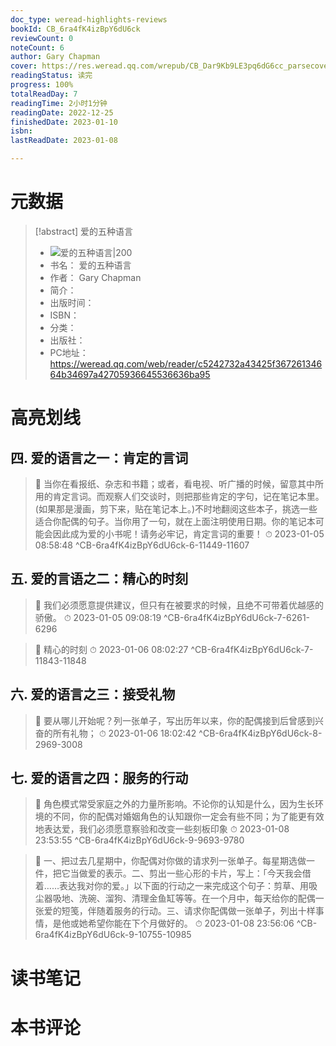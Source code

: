 ```yaml
---
doc_type: weread-highlights-reviews
bookId: CB_6ra4fK4izBpY6dU6ck
reviewCount: 0
noteCount: 6
author: Gary Chapman
cover: https://res.weread.qq.com/wrepub/CB_Dar9Kb9LE3pq6dG6cc_parsecover
readingStatus: 读完
progress: 100%
totalReadDay: 7
readingTime: 2小时1分钟
readingDate: 2022-12-25
finishedDate: 2023-01-10
isbn: 
lastReadDate: 2023-01-08

---
```

# 元数据
> [!abstract] 爱的五种语言
> - ![ 爱的五种语言|200](https://res.weread.qq.com/wrepub/CB_Dar9Kb9LE3pq6dG6cc_parsecover)
> - 书名： 爱的五种语言
> - 作者： Gary Chapman
> - 简介： 
> - 出版时间： 
> - ISBN： 
> - 分类： 
> - 出版社： 
> - PC地址：https://weread.qq.com/web/reader/c5242732a43425f36726134664b34697a42705936645536636ba95

# 高亮划线

## 四. 爱的语言之一：肯定的言词

> 📌 当你在看报纸、杂志和书籍；或者，看电视、听广播的时候，留意其中所用的肯定言词。而观察人们交谈时，则把那些肯定的字句，记在笔记本里。(如果那是漫画，剪下来，贴在笔记本上。)不时地翻阅这些本子，挑选一些适合你配偶的句子。当你用了一句，就在上面注明使用日期。你的笔记本可能会因此成为爱的小书呢！请务必牢记，肯定言词的重要！ 
> ⏱ 2023-01-05 08:58:48 ^CB-6ra4fK4izBpY6dU6ck-6-11449-11607

## 五. 爱的言语之二：精心的时刻

> 📌 我们必须愿意提供建议，但只有在被要求的时候，且绝不可带着优越感的骄傲。 
> ⏱ 2023-01-05 09:08:19 ^CB-6ra4fK4izBpY6dU6ck-7-6261-6296

> 📌 精心的时刻 
> ⏱ 2023-01-06 08:02:27 ^CB-6ra4fK4izBpY6dU6ck-7-11843-11848

## 六. 爱的语言之三：接受礼物

> 📌 要从哪儿开始呢？列一张单子，写出历年以来，你的配偶接到后曾感到兴奋的所有礼物； 
> ⏱ 2023-01-06 18:02:42 ^CB-6ra4fK4izBpY6dU6ck-8-2969-3008

## 七. 爱的语言之四：服务的行动

> 📌 角色模式常受家庭之外的力量所影响。不论你的认知是什么，因为生长环境的不同，你的配偶对婚姻角色的认知跟你一定会有些不同；为了能更有效地表达爱，我们必须愿意察验和改变一些刻板印象 
> ⏱ 2023-01-08 23:53:55 ^CB-6ra4fK4izBpY6dU6ck-9-9693-9780

> 📌 一、把过去几星期中，你配偶对你做的请求列一张单子。每星期选做一件，把它当做爱的表示。二、剪出一些心形的卡片，写上：「今天我会借着……表达我对你的爱。」以下面的行动之一来完成这个句子：剪草、用吸尘器吸地、洗碗、溜狗、清理金鱼缸等等。在一个月中，每天给你的配偶一张爱的短笺，伴随着服务的行动。三、请求你配偶做一张单子，列出十样事情，是他或她希望你能在下个月做好的。 
> ⏱ 2023-01-08 23:56:06 ^CB-6ra4fK4izBpY6dU6ck-9-10755-10985

# 读书笔记

# 本书评论

